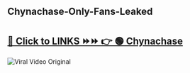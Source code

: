 
 ## Chynachase-Only-Fans-Leaked

# <h2><a href="https://clipsfans.com/Chynachase&ref=git">🔗 Click to LINKS ⏩⏩ 👉 🟢 Chynachase </a></h2>

<a href="https://clipsfans.com/Chynachase&ref=git" rel="nofollow" data-target="animated-image.originalLink"><img src="https://i.ibb.co.com/xMMVF88/686577567.gif" alt="Viral Video Original" style="max-width: 100%; display: inline-block;" data-target="animated-image.originalImage"></a>
